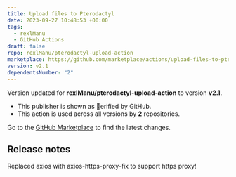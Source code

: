 ```yaml
---
title: Upload files to Pterodactyl
date: 2023-09-27 10:48:53 +00:00
tags:
  - rexlManu
  - GitHub Actions
draft: false
repo: rexlManu/pterodactyl-upload-action
marketplace: https://github.com/marketplace/actions/upload-files-to-pterodactyl
version: v2.1
dependentsNumber: "2"
---
```



Version updated for **rexlManu/pterodactyl-upload-action** to version **v2.1**.
- This publisher is shown as erified by GitHub.
- This action is used across all versions by **2** repositories.

Go to the [GitHub Marketplace](https://github.com/marketplace/actions/upload-files-to-pterodactyl) to find the latest changes.

## Release notes

Replaced axios with axios-https-proxy-fix to support https proxy!
